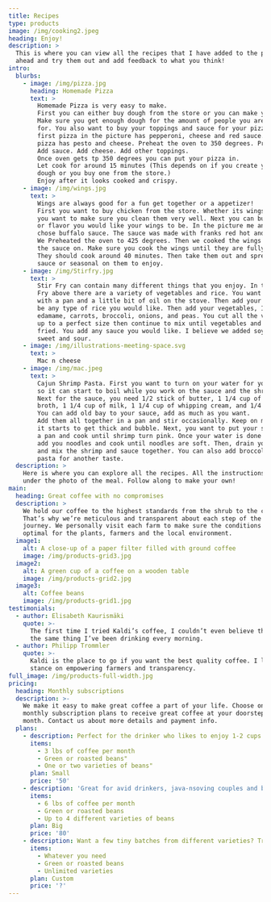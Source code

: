 ```yaml
---
title: Recipes
type: products
image: /img/cooking2.jpeg
heading: Enjoy!
description: >
  This is where you can view all the recipes that I have added to the page. Go
  ahead and try them out and add feedback to what you think!
intro:
  blurbs:
    - image: /img/pizza.jpg
      heading: Homemade Pizza
      text: >
        Homemade Pizza is very easy to make.
        First you can either buy dough from the store or you can make your own dough.
        Make sure you get enough dough for the amount of people you are making it
        for. You also want to buy your toppings and sauce for your pizza. The
        first pizza in the picture has pepperoni, cheese and red sauce. The second
        pizza has pesto and cheese. Preheat the oven to 350 degrees. Prep your pizza.
        Add sauce. Add cheese. Add other toppings.
        Once oven gets tp 350 degrees you can put your pizza in.
        Let cook for around 15 minutes (This depends on if you create your own
        dough or you buy one from the store.)
        Enjoy after it looks cooked and crispy.
    - image: /img/wings.jpg
      text: >
        Wings are always good for a fun get together or a appetizer!
        First you want to buy chicken from the store. Whether its wings or breasts
        you want to make sure you clean them very well. Next you can buy a seasoning
        or flavor you would like your wings to be. In the picture me and my roommates
        chose buffalo sauce. The sauce was made with franks red hot and butter.
        We Preheated the oven to 425 degrees. Then we cooked the wings without
        the sauce on. Make sure you cook the wings until they are fully done.
        They should cook around 40 minutes. Then take them out and spread the
        sauce or seasonal on them to enjoy.
    - image: /img/Stirfry.jpg
      text: >
        Stir Fry can contain many different things that you enjoy. In the Stir
        Fry above there are a variety of vegetables and rice. You want to start
        with a pan and a little bit of oil on the stove. Then add your rice. Could
        be any type of rice you would like. Then add your vegetables, I added
        edamame, carrots, broccoli, onions, and peas. You cut all the vegetables
        up to a perfect size then continue to mix until vegetables and rice are
        fried. You add any sauce you would like. I believe we added soy sauce and
        sweet and sour.
    - image: /img/illustrations-meeting-space.svg
      text: >
        Mac n cheese
    - image: /img/mac.jpeg
      text: >
        Cajun Shrimp Pasta. First you want to turn on your water for your pasta
        so it can start to boil while you work on the sauce and the shrimp.
        Next for the sauce, you need 1/2 stick of butter, 1 1/4 cup of chicken
        broth, 1 1/4 cup of milk, 1 1/4 cup of whipping cream, and 1/4 flour.
        You can add old bay to your sauce, add as much as you want.
        Add them all together in a pan and stir occasionally. Keep on medium until
        it starts to get thick and bubble. Next, you want to put your shrimp on
        a pan and cook until shrimp turn pink. Once your water is done boiling,
        add you noodles and cook until noodles are soft. Then, drain your noodles,
        and mix the shrimp and sauce together. You can also add broccoli to the
        pasta for another taste.
  description: >
    Here is where you can explore all the recipes. All the instructions are down
    under the photo of the meal. Follow along to make your own!
main:
  heading: Great coffee with no compromises
  description: >
    We hold our coffee to the highest standards from the shrub to the cup.
    That’s why we’re meticulous and transparent about each step of the coffee’s
    journey. We personally visit each farm to make sure the conditions are
    optimal for the plants, farmers and the local environment.
  image1:
    alt: A close-up of a paper filter filled with ground coffee
    image: /img/products-grid3.jpg
  image2:
    alt: A green cup of a coffee on a wooden table
    image: /img/products-grid2.jpg
  image3:
    alt: Coffee beans
    image: /img/products-grid1.jpg
testimonials:
  - author: Elisabeth Kaurismäki
    quote: >-
      The first time I tried Kaldi’s coffee, I couldn’t even believe that was
      the same thing I’ve been drinking every morning.
  - author: Philipp Trommler
    quote: >-
      Kaldi is the place to go if you want the best quality coffee. I love their
      stance on empowering farmers and transparency.
full_image: /img/products-full-width.jpg
pricing:
  heading: Monthly subscriptions
  description: >-
    We make it easy to make great coffee a part of your life. Choose one of our
    monthly subscription plans to receive great coffee at your doorstep each
    month. Contact us about more details and payment info.
  plans:
    - description: Perfect for the drinker who likes to enjoy 1-2 cups per day.
      items:
        - 3 lbs of coffee per month
        - Green or roasted beans"
        - One or two varieties of beans"
      plan: Small
      price: '50'
    - description: 'Great for avid drinkers, java-nsoving couples and bigger crowds'
      items:
        - 6 lbs of coffee per month
        - Green or roasted beans
        - Up to 4 different varieties of beans
      plan: Big
      price: '80'
    - description: Want a few tiny batches from different varieties? Try our custom plan
      items:
        - Whatever you need
        - Green or roasted beans
        - Unlimited varieties
      plan: Custom
      price: '?'
---
```

